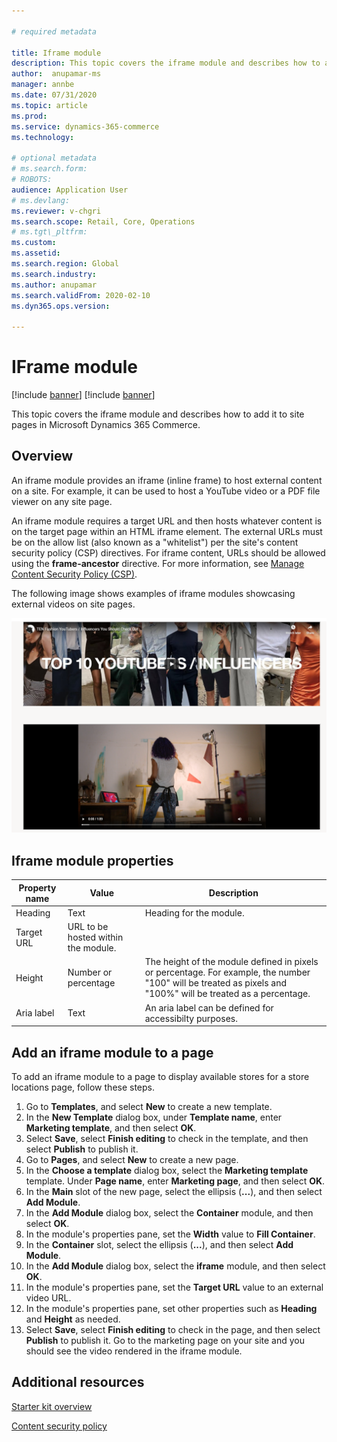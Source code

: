 ```yaml
---

# required metadata

title: Iframe module
description: This topic covers the iframe module and describes how to add it to site pages in Microsoft Dynamics 365 Commerce.
author:  anupamar-ms
manager: annbe
ms.date: 07/31/2020
ms.topic: article
ms.prod:
ms.service: dynamics-365-commerce
ms.technology:

# optional metadata
# ms.search.form:
# ROBOTS:
audience: Application User
# ms.devlang:
ms.reviewer: v-chgri
ms.search.scope: Retail, Core, Operations
# ms.tgt\_pltfrm:
ms.custom:
ms.assetid:
ms.search.region: Global
ms.search.industry:
ms.author: anupamar
ms.search.validFrom: 2020-02-10
ms.dyn365.ops.version:

---
```


# IFrame module

[!include [banner](includes/banner.md)]
[!include [banner](includes/preview-banner.md)]

This topic covers the iframe module and describes how to add it to site pages in Microsoft Dynamics 365 Commerce.

## Overview

An iframe module provides an iframe (inline frame) to host external content on a site. For example, it can be used to host a YouTube video or a PDF file viewer on any site page. 

An iframe module requires a target URL and then hosts whatever content is on the target page within an HTML iframe element. The external URLs must be on the allow list (also known as a "whitelist") per the site's content security policy (CSP) directives. For iframe content, URLs should be allowed using the **frame-ancestor** directive. For more information, see [Manage Content Security Policy (CSP)](manage-csp.md).

The following image shows examples of iframe modules showcasing external videos on site pages.

![Example of iframe modules showcasing external videos](./media/ecommerce-iframe.PNG)

## Iframe module properties

| Property name             | Value                 | Description |
|---------------------------|-----------------------|-------------|
| Heading | Text | Heading for the module. |
| Target URL| URL to be hosted within the module. |
| Height| Number or percentage| The height of the module defined in pixels or percentage. For example, the number "100" will be treated as pixels and "100%" will be treated as a percentage. |
| Aria label| Text | An aria label can be defined for accessibilty purposes. |

## Add an iframe module to a page

To add an iframe module to a page to display available stores for a store locations page, follow these steps.

1. Go to **Templates**, and select **New** to create a new template.
1. In the **New Template** dialog box, under **Template name**, enter **Marketing template**, and then select **OK**.
1. Select **Save**, select **Finish editing** to check in the template, and then select **Publish** to publish it.
1. Go to **Pages**, and select **New** to create a new page.
1. In the **Choose a template** dialog box, select the **Marketing template** template. Under **Page name**, enter **Marketing page**, and then select **OK**.
1. In the **Main** slot of the new page, select the ellipsis (**...**), and then select **Add Module**.
1. In the **Add Module** dialog box, select the **Container** module, and then select **OK**.
1. In the module's properties pane, set the **Width** value to **Fill Container**.
1. In the **Container** slot, select the ellipsis (**...**), and then select **Add Module**.
1. In the **Add Module** dialog box, select the **iframe** module, and then select **OK**.
1. In the module's properties pane, set the **Target URL** value to an external video URL.
1. In the module's properties pane, set other properties such as **Heading** and **Height** as needed.
1. Select **Save**, select **Finish editing** to check in the page, and then select **Publish** to publish it. Go to the marketing page on your site and you should see the video rendered in the iframe module.
 
## Additional resources

[Starter kit overview](starter-kit-overview.md)

[Content security policy](manage-csp.md)




